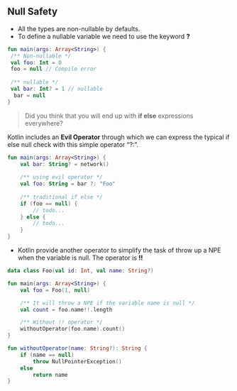 ## Null Safety

* All the types are non-nullable by defaults.
* To define a nullable variable we need to use the keyword **?**

```kotlin
fun main(args: Array<String>) {
 /** Non-nullable */
 val foo: Int = 0
 foo = null // Compile error
 
 /** nullable */
 val bar: Int? = 1 // nullable
  bar = null
}
```

> Did you think that you will end up with **if else** expressions everywhere?

Kotlin includes an **Evil Operator**  through which we can express the typical if else null check with this simple operator “?:”.

```kotlin
fun main(args: Array<String>) {    
    val bar: String? = network()
    
    /** using evil operator */
    val foo: String = bar ?: "Foo"
    
    /** traditional if else */
    if (foo == null) {
        // todo...
    } else {
        // todo...
    }
}
```

- Kotlin provide another operator to simplify the task of throw up a NPE when the variable is null. The operator is **!!** 

```kotlin
data class Foo(val id: Int, val name: String?)

fun main(args: Array<String>) {
    val foo = Foo(1, null)

    /** It will throw a NPE if the variable name is null */
    val count = foo.name!!.length

    /** Without !! operator */
    withoutOperator(foo.name).count()
}

fun withoutOperator(name: String?): String {
    if (name == null)
        throw NullPointerException()
    else
        return name
}
```
 
 